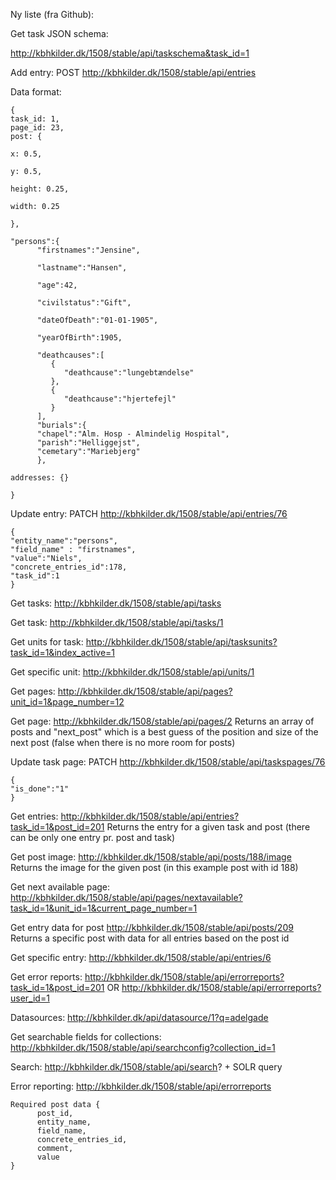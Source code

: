 Ny liste (fra Github):

Get task JSON schema:

http://kbhkilder.dk/1508/stable/api/taskschema&task_id=1

Add entry:
POST
http://kbhkilder.dk/1508/stable/api/entries

Data format:
```
{
task_id: 1,
page_id: 23, 
post: {

x: 0.5,

y: 0.5,

height: 0.25,

width: 0.25

},

"persons":{  
      "firstnames":"Jensine",
      
      "lastname":"Hansen",
      
      "age":42,
      
      "civilstatus":"Gift",
      
      "dateOfDeath":"01-01-1905",
      
      "yearOfBirth":1905,
      
      "deathcauses":[  
         {  
            "deathcause":"lungebtændelse"
         },
         {  
            "deathcause":"hjertefejl"
         }
      ],
      "burials":{
      "chapel":"Alm. Hosp - Almindelig Hospital",
      "parish":"Helliggejst",
      "cemetary":"Mariebjerg"
      },

addresses: {}

}
```

Update entry:
PATCH
http://kbhkilder.dk/1508/stable/api/entries/76

```
{  
"entity_name":"persons",
"field_name" : "firstnames",
"value":"Niels",
"concrete_entries_id":178,
"task_id":1
}
```


Get tasks:
http://kbhkilder.dk/1508/stable/api/tasks


Get task:
http://kbhkilder.dk/1508/stable/api/tasks/1


Get units for task:
http://kbhkilder.dk/1508/stable/api/tasksunits?task_id=1&index_active=1

Get specific unit:
http://kbhkilder.dk/1508/stable/api/units/1

Get pages:
http://kbhkilder.dk/1508/stable/api/pages?unit_id=1&page_number=12

Get page:
http://kbhkilder.dk/1508/stable/api/pages/2
Returns an array of posts and "next_post" which is a best guess of the position and size of the next post (false when there is no more room for posts)

Update task page:
PATCH
http://kbhkilder.dk/1508/stable/api/taskspages/76

```
{  
"is_done":"1"
}
```

Get entries:
http://kbhkilder.dk/1508/stable/api/entries?task_id=1&post_id=201
Returns the entry for a given task and post (there can be only one entry pr. post and task)

Get post image:
http://kbhkilder.dk/1508/stable/api/posts/188/image
Returns the image for the given post (in this example post with id 188)

Get next available page:
http://kbhkilder.dk/1508/stable/api/pages/nextavailable?task_id=1&unit_id=1&current_page_number=1

Get entry data for post
http://kbhkilder.dk/1508/stable/api/posts/209
Returns a specific post with data for all entries based on the post id

Get specific entry:
http://kbhkilder.dk/1508/stable/api/entries/6

Get error reports:
http://kbhkilder.dk/1508/stable/api/errorreports?task_id=1&post_id=201
OR
http://kbhkilder.dk/1508/stable/api/errorreports?user_id=1

Datasources:
http://kbhkilder.dk/api/datasource/1?q=adelgade

Get searchable fields for collections:
http://kbhkilder.dk/1508/stable/api/searchconfig?collection_id=1

Search:
http://kbhkilder.dk/1508/stable/api/search? + SOLR query

Error reporting:
http://kbhkilder.dk/1508/stable/api/errorreports
```
Required post data {
      post_id,
      entity_name,
      field_name,
      concrete_entries_id,
      comment,
      value
}
```

